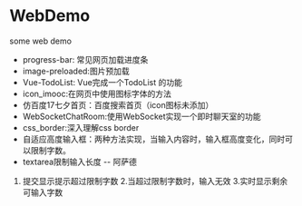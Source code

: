 # WebDemo
some web demo
- progress-bar: 常见网页加载进度条
- image-preloaded:图片预加载
- Vue-TodoList: Vue完成一个TodoList 的功能
- icon_imooc:在网页中使用图标字体的方法
- 仿百度17七夕首页：百度搜索首页（icon图标未添加）
- WebSocketChatRoom:使用WebSocket实现一个即时聊天室的功能
- css_border:深入理解css border
- 自适应高度输入框：两种方法实现，当输入内容时，输入框高度变化，同时可以限制字数。
- textarea限制输入长度
-- 阿萨德
1. 提交显示提示超过限制字数
2.当超过限制字数时，输入无效
3.实时显示剩余可输入字数
